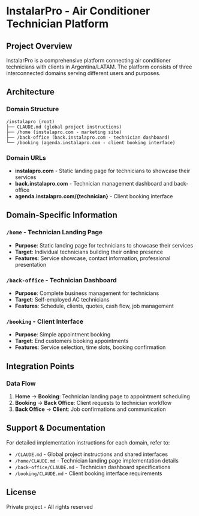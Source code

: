 # InstalarPro - Air Conditioner Technician Platform

## Project Overview
InstalarPro is a comprehensive platform connecting air conditioner technicians with clients in Argentina/LATAM. The platform consists of three interconnected domains serving different users and purposes.

## Architecture

### Domain Structure
```
/instalapro (root)
├── CLAUDE.md (global project instructions)
├── /home (instalapro.com - marketing site)
├── /back-office (back.instalapro.com - technician dashboard)  
└── /booking (agenda.instalapro.com - client booking interface)
```

### Domain URLs
- **instalapro.com** - Static landing page for technicians to showcase their services
- **back.instalapro.com** - Technician management dashboard and back-office
- **agenda.instalapro.com/{technician}** - Client booking interface

## Domain-Specific Information

### `/home` - Technician Landing Page
- **Purpose**: Static landing page for technicians to showcase their services
- **Target**: Individual technicians building their online presence
- **Features**: Service showcase, contact information, professional presentation

### `/back-office` - Technician Dashboard  
- **Purpose**: Complete business management for technicians
- **Target**: Self-employed AC technicians
- **Features**: Schedule, clients, quotes, cash flow, job management

### `/booking` - Client Interface
- **Purpose**: Simple appointment booking
- **Target**: End customers booking appointments
- **Features**: Service selection, time slots, booking confirmation

## Integration Points

### Data Flow
1. **Home** → **Booking**: Technician landing page to appointment scheduling
2. **Booking** → **Back Office**: Client requests to technician workflow  
3. **Back Office** → **Client**: Job confirmations and communication

## Support & Documentation

For detailed implementation instructions for each domain, refer to:
- `/CLAUDE.md` - Global project instructions and shared interfaces
- `/home/CLAUDE.md` - Technician landing page implementation details
- `/back-office/CLAUDE.md` - Technician dashboard specifications
- `/booking/CLAUDE.md` - Client booking interface requirements

## License
Private project - All rights reserved
